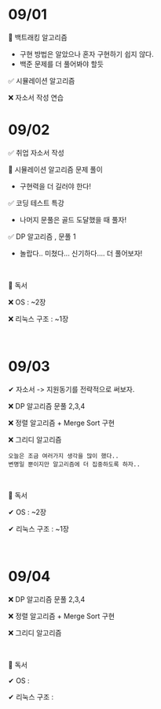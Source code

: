 # 09/01

 🤔 백트래킹 알고리즘 

* 구현 방법은 알았으나 혼자 구현하기 쉽지 않다.
* 백준 문제를 더 풀어봐야 할듯 

✅ 시뮬레이션 알고리즘 

❌ 자소서 작성 연습 



# 09/02

✅ 취업 자소서 작성

🤔 시뮬레이션 알고리즘 문제 풀이 

* 구현력을 더 길러야 한다!

✅ 코딩 테스트 특강

* 나머지 문풀은 골드 도달했을 때 풀자!

✅  DP 알고리즘 , 문풀 1

* 놀랍다.. 미쳤다... 신기하다.... 더 풀어보자!

<br>

🎯 독서  

❌ OS  : ~2장

❌ 리눅스 구조 :  ~1장

<br>

# 09/03

✔ 자소서 -> 지원동기를 전략적으로 써보자.

❌   DP 알고리즘 문풀 2,3,4  

❌   정렬 알고리즘 + Merge Sort 구현

❌   그리디 알고리즘 

```
오늘은 조금 여러가지 생각을 많이 했다..
변명일 뿐이지만 알고리즘에 더 집중하도록 하자..
```

<br>

🎯 독서 

✔ OS  : ~2장

✔ 리눅스 구조 :  ~1장

<br>

# 09/04

❌   DP 알고리즘 문풀 2,3,4  

❌   정렬 알고리즘 + Merge Sort 구현

❌   그리디 알고리즘 

<br>

🎯 독서 

✔ OS  : 

✔ 리눅스 구조 :  